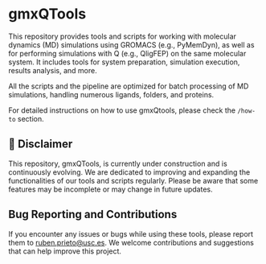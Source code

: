 # gmxQTools
This repository provides tools and scripts for working with molecular dynamics (MD) simulations using GROMACS (e.g., PyMemDyn), as well as for performing simulations with Q (e.g., QligFEP) on the same molecular system. It includes tools for system preparation, simulation execution, results analysis, and more.

All the scripts and the pipeline are optimized for batch processing of MD simulations, handling numerous ligands, folders, and proteins.

For detailed instructions on how to use gmxQtools, please check the `/how-to` section.

## :construction: Disclaimer
This repository, gmxQTools, is currently under construction and is continuously evolving. We are dedicated to improving and expanding the functionalities of our tools and scripts regularly. Please be aware that some features may be incomplete or may change in future updates.

## Bug Reporting and Contributions
If you encounter any issues or bugs while using these tools, please report them to ruben.prieto@usc.es. We welcome contributions and suggestions that can help improve this project.
